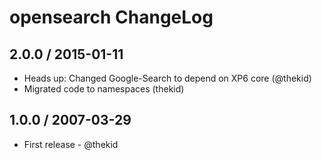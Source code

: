 opensearch ChangeLog
========================================================================

## 2.0.0 / 2015-01-11

* Heads up: Changed Google-Search to depend on XP6 core (@thekid)
* Migrated code to namespaces (thekid)

## 1.0.0 / 2007-03-29

* First release - @thekid
